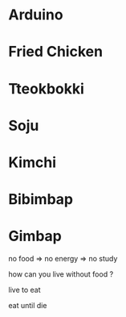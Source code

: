 # Arduino
# Fried Chicken
# Tteokbokki
# Soju
# Kimchi
# Bibimbap
# Gimbap

no food => no energy => no study 

how can you live without food ? 

live to eat 

eat until die
